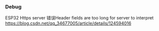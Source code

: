 ### Debug
ESP32 Https server 错误Header fields are too long for server to interpret https://blog.csdn.net/qq_34677005/article/details/124594016